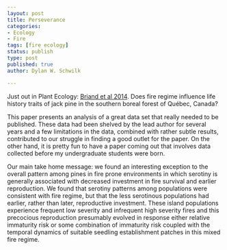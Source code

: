 ```yaml
---
layout: post
title: Perseverance
categories:
- Ecology
- Fire
tags: [fire ecology]
status: publish
type: post
published: true
author: Dylan W. Schwilk

---
```

Just out in Plant Ecology: [Briand et al 2014](http://link.springer.com/article/10.1007/s11258-014-0424-x). Does fire regime influence life history traits of jack pine in the southern boreal forest of Québec, Canada?

This paper presents an analysis of a great data set that really needed to be published. These data had been shelved by the lead author for several years and a few limitations in the data, combined with rather subtle results, contributed to our struggle in finding a good outlet for the paper. On the other hand, it is pretty fun to have a paper coming out that involves data collected before my undergraduate students were born.

Our main take home message: we found an interesting exception to the overall pattern among pines in fire prone environments in which serotiny is generally associated with decreased investment in fire survival and earlier reproduction. We found that serotiny patterns among populations were consistent with fire regime, but that the less serotinous populations had earlier, rather than later, reproductive investment. These island populations experience frequent low severity and infrequent high severity fires and this precocious reproduction presumably evolved in response either relative immaturity risk or some combination of immaturity risk coupled with the temporal dynamics of suitable seedling establishment patches in this mixed fire regime.
